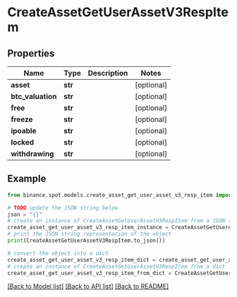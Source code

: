 # CreateAssetGetUserAssetV3RespItem


## Properties

Name | Type | Description | Notes
------------ | ------------- | ------------- | -------------
**asset** | **str** |  | [optional] 
**btc_valuation** | **str** |  | [optional] 
**free** | **str** |  | [optional] 
**freeze** | **str** |  | [optional] 
**ipoable** | **str** |  | [optional] 
**locked** | **str** |  | [optional] 
**withdrawing** | **str** |  | [optional] 

## Example

```python
from binance.spot.models.create_asset_get_user_asset_v3_resp_item import CreateAssetGetUserAssetV3RespItem

# TODO update the JSON string below
json = "{}"
# create an instance of CreateAssetGetUserAssetV3RespItem from a JSON string
create_asset_get_user_asset_v3_resp_item_instance = CreateAssetGetUserAssetV3RespItem.from_json(json)
# print the JSON string representation of the object
print(CreateAssetGetUserAssetV3RespItem.to_json())

# convert the object into a dict
create_asset_get_user_asset_v3_resp_item_dict = create_asset_get_user_asset_v3_resp_item_instance.to_dict()
# create an instance of CreateAssetGetUserAssetV3RespItem from a dict
create_asset_get_user_asset_v3_resp_item_from_dict = CreateAssetGetUserAssetV3RespItem.from_dict(create_asset_get_user_asset_v3_resp_item_dict)
```
[[Back to Model list]](../README.md#documentation-for-models) [[Back to API list]](../README.md#documentation-for-api-endpoints) [[Back to README]](../README.md)


